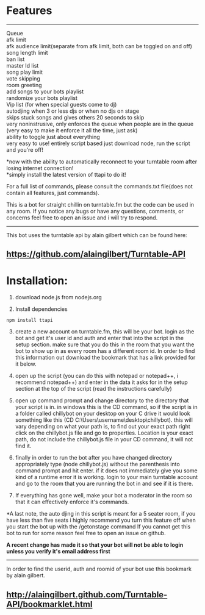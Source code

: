 # Features
---------------
Queue\
afk limit\
afk audience limit(separate from afk limit, both can be toggled on and off)\
song length limit\
ban list\
master Id list\
song play limit\
vote skipping\
room greeting\
add songs to your bots playlist\
randomize your bots playlist\
Vip list (for when special guests come to dj)\
autodjing when 3 or less djs or when no djs on stage\
skips stuck songs and gives others 20 seconds to skip\
very noninstrusive, only enforces the queue when people are in the queue\
(very easy to make it enforce it all the time, just ask)\
ability to toggle just about everything\
very easy to use! entirely script based just download node, run the script and you're off!

*now with the ability to automatically reconnect to your turntable room after losing internet connection!\
*simply install the latest version of ttapi to do it!

For a full list of commands, please consult the commands.txt file(does not contain all features, just commands).


This is a bot for straight chillin on turntable.fm but the code can be used in any room.
If you notice any bugs or have any questions, comments, or concerns feel free to open an issue
and i will try to respond.

-----------------------------------------------------------------------------------
This bot uses the turntable api by alain gilbert which can be found here:

https://github.com/alaingilbert/Turntable-API
------------------------------------------------------------------------------------

# Installation:
1. download node.js from nodejs.org

2. Install dependencies

```
npm install ttapi
```

3. create a new account on turntable.fm, this will be your bot. login as the bot and get it's user id and auth and enter that into the script in the setup section.
    make sure that you do this in the room that you want the bot to show up in as every room has a different room id. In order to find this information out download
   the bookmark that has a link provided for it below.

4. open up the script (you can do this with notepad or notepad++, i recommend notepad++) and enter in the data it asks for in the setup section at the top of the script (read the instructions carefully)

5. open up command prompt and change directory to the directory that your script is in. in windows this is the CD command, so if the script is in a folder called chillybot on your desktop on your C drive
   it would look something like this (CD C:\Users\username\desktop\chillybot). this will vary depending on what your path is, to find out your exact path right click on the chillybot.js file and go to
   properties. Location is your exact path, do not include the chillybot.js file in your CD command, it will not find it.

6. finally in order to run the bot after you have changed directory appropriately type (node chillybot.js) without the parenthesis into command prompt and hit enter. if it does not immediately give
   you some kind of a runtime error it is working. login to your main turntable account and go to the room that you are running the bot in and see if it is there.

7. If everything has gone well, make your bot a moderator in the room so that it can effectively enforce it's commands.

  *A last note, the auto djing in this script is meant for a 5 seater room, if you have less than five seats i highly recommend you turn this feature off when you start the bot up with the /getonstage command
   If you cannot get this bot to run for some reason feel free to open an issue on github.
  
 **A recent change has made it so that your bot will not be able to login unless you verify it's email address first**

--------------------------------------------------------------------------------------
In order to find the userid, auth and roomid of your bot use this bookmark by alain gilbert.

http://alaingilbert.github.com/Turntable-API/bookmarklet.html
--------------------------------------------------------------------------------------
